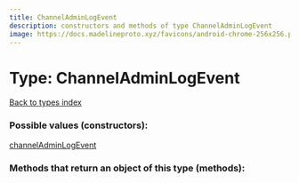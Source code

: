 ```yaml
---
title: ChannelAdminLogEvent
description: constructors and methods of type ChannelAdminLogEvent
image: https://docs.madelineproto.xyz/favicons/android-chrome-256x256.png
---
```

# Type: ChannelAdminLogEvent  
[Back to types index](index.md)



### Possible values (constructors):

[channelAdminLogEvent](../constructors/channelAdminLogEvent.md)  



### Methods that return an object of this type (methods):



